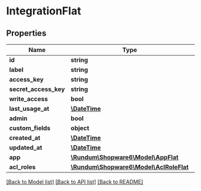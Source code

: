 # IntegrationFlat

## Properties
Name | Type | Description | Notes
------------ | ------------- | ------------- | -------------
**id** | **string** |  | [optional] 
**label** | **string** |  | 
**access_key** | **string** |  | 
**secret_access_key** | **string** |  | 
**write_access** | **bool** |  | [optional] 
**last_usage_at** | [**\DateTime**](\DateTime.md) |  | [optional] 
**admin** | **bool** |  | [optional] 
**custom_fields** | **object** |  | [optional] 
**created_at** | [**\DateTime**](\DateTime.md) |  | 
**updated_at** | [**\DateTime**](\DateTime.md) |  | [optional] 
**app** | [**\Rundum\Shopware6\Model\AppFlat**](AppFlat.md) |  | [optional] 
**acl_roles** | [**\Rundum\Shopware6\Model\AclRoleFlat**](AclRoleFlat.md) |  | [optional] 

[[Back to Model list]](../../README.md#documentation-for-models) [[Back to API list]](../../README.md#documentation-for-api-endpoints) [[Back to README]](../../README.md)

